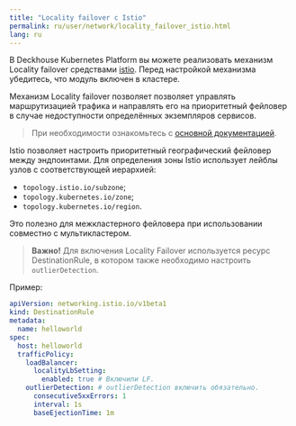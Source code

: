 ```yaml
---
title: "Locality failover с Istio"
permalink: ru/user/network/locality_failover_istio.html
lang: ru
---
```


В Deckhouse Kubernetes Platform вы можете реализовать механизм Locality failover средствами [istio](../reference/mc/istio/).
Перед настройкой механизма убедитесь, что модуль включен в кластере.

Механизм Locality failover позволяет позволяет управлять маршрутизацией трафика и направлять его на приоритетный фейловер в случае недоступности определённых экземпляров сервисов.

<!-- перенесено из https://deckhouse.ru/products/kubernetes-platform/documentation/latest/modules/istio/examples.html#locality-failover -->

> При необходимости ознакомьтесь с [основной документацией](https://istio.io/latest/docs/tasks/traffic-management/locality-load-balancing/failover/).

Istio позволяет настроить приоритетный географический фейловер между эндпоинтами. Для определения зоны Istio использует лейблы узлов с соответствующей иерархией:

* `topology.istio.io/subzone`;
* `topology.kubernetes.io/zone`;
* `topology.kubernetes.io/region`.

Это полезно для межкластерного фейловера при использовании совместно с мультикластером.

> **Важно!** Для включения Locality Failover используется ресурс DestinationRule, в котором также необходимо настроить `outlierDetection`.

Пример:

```yaml
apiVersion: networking.istio.io/v1beta1
kind: DestinationRule
metadata:
  name: helloworld
spec:
  host: helloworld
  trafficPolicy:
    loadBalancer:
      localityLbSetting:
        enabled: true # Включили LF.
    outlierDetection: # outlierDetection включить обязательно.
      consecutive5xxErrors: 1
      interval: 1s
      baseEjectionTime: 1m
```
